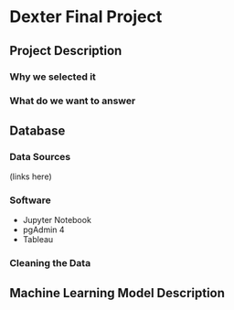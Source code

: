 # Dexter Final Project

## Project Description 

### Why we selected it
### What do we want to answer 


## Database 

### Data Sources
(links here) 

### Software 
* Jupyter Notebook 
* pgAdmin 4
* Tableau 

### Cleaning the Data 

## Machine Learning Model Description 

